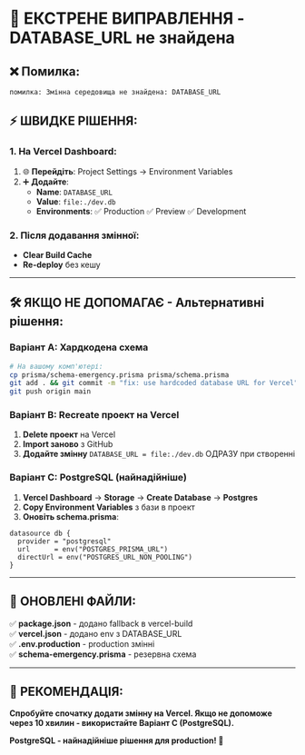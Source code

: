 # 🚨 ЕКСТРЕНЕ ВИПРАВЛЕННЯ - DATABASE_URL не знайдена

## ❌ **Помилка:**
```
помилка: Змінна середовища не знайдена: DATABASE_URL
```

## ⚡ **ШВИДКЕ РІШЕННЯ:**

### **1. На Vercel Dashboard:**
1. 🌐 **Перейдіть**: Project Settings → Environment Variables
2. ➕ **Додайте**:
   - **Name**: `DATABASE_URL`
   - **Value**: `file:./dev.db`
   - **Environments**: ✅ Production ✅ Preview ✅ Development

### **2. Після додавання змінної:**
- **Clear Build Cache**
- **Re-deploy** без кешу

---

## 🛠️ **ЯКЩО НЕ ДОПОМАГАЄ - Альтернативні рішення:**

### **Варіант A: Хардкодена схема**
```bash
# На вашому комп'ютері:
cp prisma/schema-emergency.prisma prisma/schema.prisma
git add . && git commit -m "fix: use hardcoded database URL for Vercel"
git push origin main
```

### **Варіант B: Recreate проект на Vercel**
1. **Delete проект** на Vercel
2. **Import заново** з GitHub
3. **Додайте змінну** `DATABASE_URL = file:./dev.db` ОДРАЗУ при створенні

### **Варіант C: PostgreSQL (найнадійніше)**
1. **Vercel Dashboard** → **Storage** → **Create Database** → **Postgres**
2. **Copy Environment Variables** з бази в проект
3. **Оновіть schema.prisma**:
```prisma
datasource db {
  provider = "postgresql"
  url      = env("POSTGRES_PRISMA_URL")
  directUrl = env("POSTGRES_URL_NON_POOLING")
}
```

---

## 📝 **ОНОВЛЕНІ ФАЙЛИ:**

✅ **package.json** - додано fallback в vercel-build  
✅ **vercel.json** - додано env з DATABASE_URL  
✅ **.env.production** - production змінні  
✅ **schema-emergency.prisma** - резервна схема  

---

## 🎯 **РЕКОМЕНДАЦІЯ:**

**Спробуйте спочатку додати змінну на Vercel. Якщо не допоможе через 10 хвилин - використайте Варіант C (PostgreSQL).**

**PostgreSQL - найнадійніше рішення для production! 🚀**